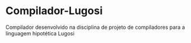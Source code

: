 # Compilador-Lugosi
Compilador desenvolvido na disciplina de projeto de compiladores para a linguagem hipotética Lugosi
